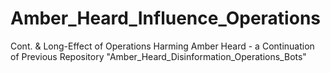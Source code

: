 # Amber_Heard_Influence_Operations
Cont. &amp; Long-Effect of Operations Harming Amber Heard - a Continuation of Previous Repository "Amber_Heard_Disinformation_Operations_Bots"
